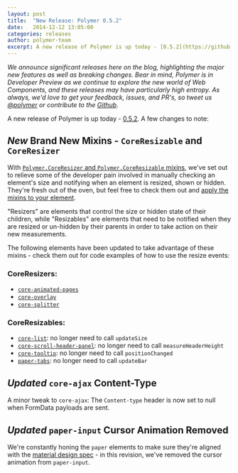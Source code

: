 ```yaml
---
layout: post
title:  "New Release: Polymer 0.5.2"
date:   2014-12-12 13:05:00
categories: releases
author: polymer-team
excerpt: A new release of Polymer is up today - [0.5.2](https://github.com/Polymer/polymer/releases/tag/0.5.2). A few changes to note
---
```


_We announce significant releases here on the blog, highlighting the major new features as well as breaking changes. Bear in mind, Polymer is in Developer Preview as we continue to explore the new world of Web Components, and these releases may have particularly high entropy. As always, we'd love to get your feedback, issues, and PR's, so tweet us [@polymer](https://twitter.com/polymer) or contribute to the [Github](https://github.com/Polymer)._

A new release of Polymer is up today - [0.5.2](https://github.com/Polymer/polymer/releases/tag/0.5.2). A few changes to note:

## _New_ Brand New Mixins - `CoreResizable` and `CoreResizer`

With [`Polymer.CoreResizer` and `Polymer.CoreResizable` mixins](https://github.com/Polymer/core-resizable), we've set out to relieve some of the developer pain involved in manually checking an element's size and notifying when an element is resized, shown or hidden. They're fresh out of the oven, but feel free to check them out and [apply the mixins to your element](https://www.polymer-project.org/docs/polymer/helpers.html#using-mixins).

"Resizers" are elements that control the size or hidden state of their children, while "Resizables" are elements that need to be notified when they are resized or un-hidden by their parents in order to take action on their new measurements.

The following elements have been updated to take advantage of these mixins - check them out for code examples of how to use the resize events:

### CoreResizers:
- [`core-animated-pages`](https://github.com/Polymer/core-animated-pages/)
- [`core-overlay`](https://github.com/Polymer/core-overlay/)
- [`core-splitter`](https://github.com/Polymer/core-splitter/)

### CoreResizables:
- [`core-list`](https://github.com/Polymer/core-list/): no longer need to call `updateSize`
- [`core-scroll-header-panel`](https://github.com/Polymer/core-scroll-header-panel/): no longer need to call `measureHeaderHeight`
- [`core-tooltip`](https://github.com/Polymer/core-tooltip/): no longer need to call `positionChanged`
- [`paper-tabs`](https://github.com/Polymer/paper-tabs/): no longer need to call `updateBar`

## _Updated_ `core-ajax` Content-Type

A minor tweak to `core-ajax`: The `Content-type` header is now set to null when FormData payloads are sent.

## _Updated_ `paper-input` Cursor Animation Removed

We're constantly honing the `paper` elements to make sure they're aligned with the [material design spec](http://www.google.com/design/spec/material-design/introduction.html) - in this revision, we've removed the cursor animation from `paper-input`.